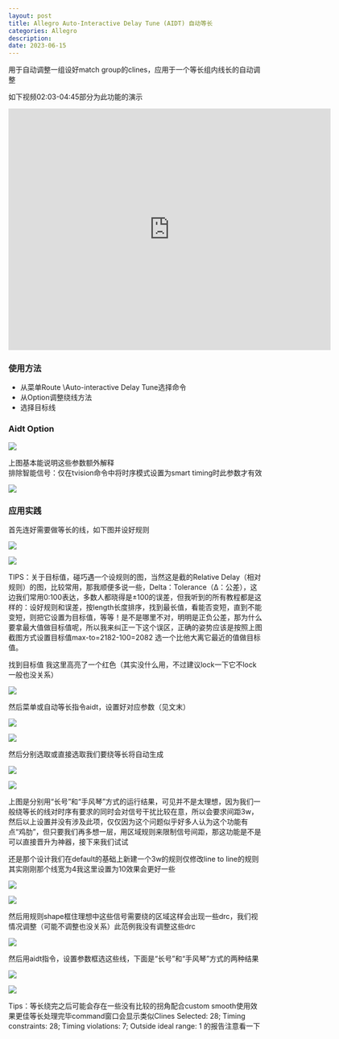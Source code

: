 ```yaml
---
layout: post
title: Allegro Auto-Interactive Delay Tune (AIDT) 自动等长
categories: Allegro
description: 
date: 2023-06-15
---
```


用于自动调整一组设好match group的clines，应用于一个等长组内线长的自动调整

如下视频02:03-04:45部分为此功能的演示

<iframe frameborder="0" src="https://v.qq.com/txp/iframe/player.html?vid=u05222pbpop" allowfullscreen="true" width="640" height="480"></iframe>

### 使用方法

- 从菜单Route \Auto-interactive Delay Tune选择命令
- 从Option调整绕线方法
- 选择目标线

### Aidt Option

![](https://tiny-y.asia/images/blog/2022/aidt14.jpg)

上图基本能说明这些参数额外解释  
排除智能信号：仅在tvision命令中将时序模式设置为smart timing时此参数才有效

![](https://tiny-y.asia/images/blog/2022/aidt15.jpg)


### 应用实践

首先连好需要做等长的线，如下图并设好规则

![](https://tiny-y.asia/images/blog/2022/aidt4.png)

![](https://tiny-y.asia/images/blog/2022/aidt3.png)

TIPS：关于目标值，碰巧遇一个设规则的图，当然这是截的Relative Delay（相对规则）的图，比较常用，那我顺便多说一些，Delta：Tolerance（Δ：公差），这边我们常用0:100表达，多数人都晓得是±100的误差，但我听到的所有教程都是这样的：设好规则和误差，按length长度排序，找到最长值，看能否变短，直到不能变短，则把它设置为目标值，等等！是不是哪里不对，明明是正负公差，那为什么要拿最大值做目标值呢，所以我来纠正一下这个误区，正确的姿势应该是按照上图截图方式设置目标值max-to=2182-100=2082 选一个比他大离它最近的值做目标值。

找到目标值 我这里高亮了一个红色（其实没什么用，不过建议lock一下它不lock一般也没关系）

![](https://tiny-y.asia/images/blog/2022/aidt7.png)

然后菜单或自动等长指令aidt，设置好对应参数（见文末）

![](https://tiny-y.asia/images/blog/2022/aidt5.png)

![](https://tiny-y.asia/images/blog/2022/aidt6.png)

然后分别选取或直接选取我们要绕等长将自动生成

![](https://tiny-y.asia/images/blog/2022/aidt8.png)

![](https://tiny-y.asia/images/blog/2022/aidt9.png)

上图是分别用“长号”和“手风琴”方式的运行结果，可见并不是太理想，因为我们一般绕等长的线对时序有要求的同时会对信号干扰比较在意，所以会要求间距3w，然后以上设置并没有涉及此项，仅仅因为这个问题似乎好多人认为这个功能有点“鸡肋”，但只要我们再多想一层，用区域规则来限制信号间距，那这功能是不是可以直接晋升为神器，接下来我们试试

还是那个设计我们在default的基础上新建一个3w的规则仅修改line to line的规则其实刚刚那个线宽为4我这里设置为10效果会更好一些

![](https://tiny-y.asia/images/blog/2022/aidt11.png)

![](https://tiny-y.asia/images/blog/2022/aidt10.png)

然后用规则shape框住理想中这些信号需要绕的区域这样会出现一些drc，我们视情况调整（可能不调整也没关系）此范例我没有调整这些drc

![](https://tiny-y.asia/images/blog/2022/aidt12.png)

然后用aidt指令，设置参数框选这些线，下面是“长号”和“手风琴”方式的两种结果

![](https://tiny-y.asia/images/blog/2022/aidt2.png)

![](https://tiny-y.asia/images/blog/2022/aidt13.png)

Tips：等长绕完之后可能会存在一些没有比较的拐角配合custom smooth使用效果更佳等长处理完毕command窗口会显示类似Clines Selected: 28; Timing constraints: 28; Timing violations: 7; Outside ideal range: 1 的报告注意看一下

